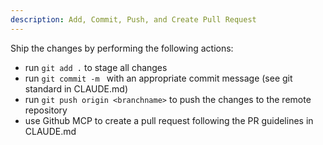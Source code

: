 ```yaml
---
description: Add, Commit, Push, and Create Pull Request
---
```


Ship the changes by performing the following actions:
* run `git add .` to stage all changes
* run `git commit -m ` with an appropriate commit message (see git standard in CLAUDE.md)
* run `git push origin <branchname>` to push the changes to the remote repository
* use Github MCP to create a pull request following the PR guidelines in CLAUDE.md
